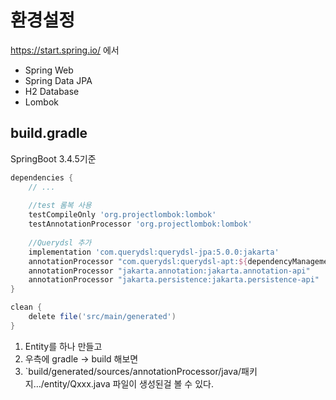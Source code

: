 # 환경설정

https://start.spring.io/ 에서
- Spring Web
- Spring Data JPA
- H2 Database
- Lombok

## build.gradle

SpringBoot 3.4.5기준

```gradle
dependencies {
	// ...
	
	//test 롬복 사용  
	testCompileOnly 'org.projectlombok:lombok'  
	testAnnotationProcessor 'org.projectlombok:lombok'  
	  
	//Querydsl 추가  
	implementation 'com.querydsl:querydsl-jpa:5.0.0:jakarta'  
	annotationProcessor "com.querydsl:querydsl-apt:${dependencyManagement.importedProperties['querydsl.version']}:jakarta"  
	annotationProcessor "jakarta.annotation:jakarta.annotation-api"  
	annotationProcessor "jakarta.persistence:jakarta.persistence-api"
}

clean {  
    delete file('src/main/generated')  
}
```

1. Entity를 하나 만들고
2. 우측에 gradle -> build 해보면
3. `build/generated/sources/annotationProcessor/java/패키지…/entity/Qxxx.java 파일이 생성된걸 볼 수 있다.
